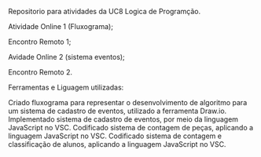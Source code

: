 Repositorio para atividades da UC8 Logica de Programção.

Atividade Online 1 (Fluxograma);

Encontro Remoto 1;

Avidade Online 2 (sistema eventos);

Encontro Remoto 2.

Ferramentas e Liguagem utilizadas:

Criado fluxograma para representar o desenvolvimento de algoritmo para um sistema de cadastro de eventos, utilizado a ferramenta Draw.io.
Implementado sistema de cadastro de eventos, por meio da linguagem JavaScript no VSC.
Codificado sistema de contagem de peças, aplicando a linguagem JavaScript no VSC.
Codificado sistema de contagem e classificação de alunos, aplicando a linguagem JavaScript no VSC.
